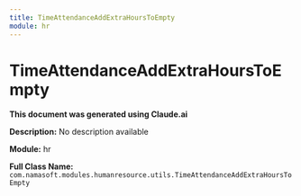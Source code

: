 ```yaml
---
title: TimeAttendanceAddExtraHoursToEmpty
module: hr
---
```



<div class='entity-flows'>

# TimeAttendanceAddExtraHoursToEmpty

**This document was generated using Claude.ai**

**Description:** No description available

**Module:** hr

**Full Class Name:** `com.namasoft.modules.humanresource.utils.TimeAttendanceAddExtraHoursToEmpty`


</div>

